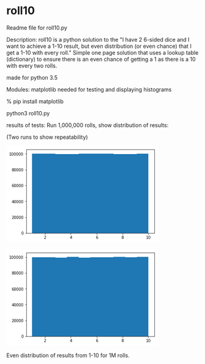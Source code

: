 # roll10

Readme file for roll10.py

Description:
roll10 is a python solution to the "I have 2 6-sided dice and I want to achieve a 1-10 result, but even distribution (or even chance) that I get a 1-10 with every roll."  Simple one page solution that uses a lookup table (dictionary) to ensure there is an even chance of getting a 1 as there is a 10 with every two rolls.

made for python 3.5

Modules:
matplotlib needed for testing and displaying histograms

% pip install matplotlib

python3 roll10.py

results of tests:
Run 1,000,000 rolls, show distribution of results:
 
 (Two runs to show repeatability)
 
![Roll 10 Output](https://github.com/sjdthree/roll10/blob/master/roll10ouput.png)


![Roll 10 Output](https://github.com/sjdthree/roll10/blob/master/roll10ouputb.png)


Even distribution of results from 1-10 for 1M rolls.
